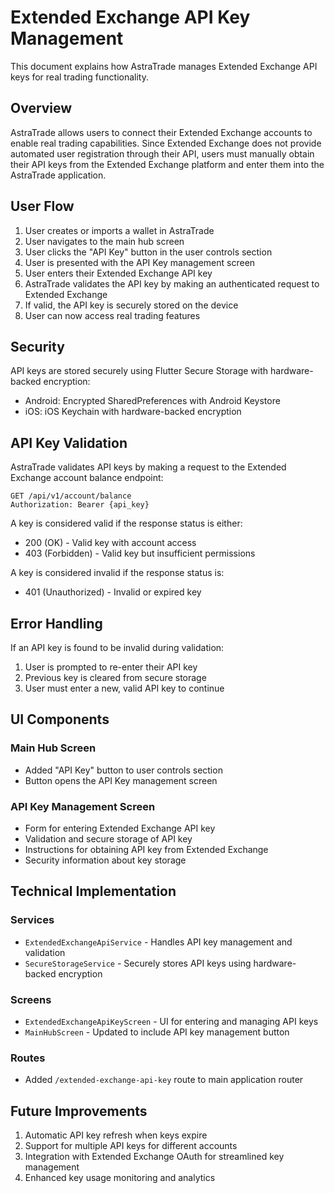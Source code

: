 # Extended Exchange API Key Management

This document explains how AstraTrade manages Extended Exchange API keys for real trading functionality.

## Overview

AstraTrade allows users to connect their Extended Exchange accounts to enable real trading capabilities. Since Extended Exchange does not provide automated user registration through their API, users must manually obtain their API keys from the Extended Exchange platform and enter them into the AstraTrade application.

## User Flow

1. User creates or imports a wallet in AstraTrade
2. User navigates to the main hub screen
3. User clicks the "API Key" button in the user controls section
4. User is presented with the API Key management screen
5. User enters their Extended Exchange API key
6. AstraTrade validates the API key by making an authenticated request to Extended Exchange
7. If valid, the API key is securely stored on the device
8. User can now access real trading features

## Security

API keys are stored securely using Flutter Secure Storage with hardware-backed encryption:
- Android: Encrypted SharedPreferences with Android Keystore
- iOS: iOS Keychain with hardware-backed encryption

## API Key Validation

AstraTrade validates API keys by making a request to the Extended Exchange account balance endpoint:
```
GET /api/v1/account/balance
Authorization: Bearer {api_key}
```

A key is considered valid if the response status is either:
- 200 (OK) - Valid key with account access
- 403 (Forbidden) - Valid key but insufficient permissions

A key is considered invalid if the response status is:
- 401 (Unauthorized) - Invalid or expired key

## Error Handling

If an API key is found to be invalid during validation:
1. User is prompted to re-enter their API key
2. Previous key is cleared from secure storage
3. User must enter a new, valid API key to continue

## UI Components

### Main Hub Screen
- Added "API Key" button to user controls section
- Button opens the API Key management screen

### API Key Management Screen
- Form for entering Extended Exchange API key
- Validation and secure storage of API key
- Instructions for obtaining API key from Extended Exchange
- Security information about key storage

## Technical Implementation

### Services
- `ExtendedExchangeApiService` - Handles API key management and validation
- `SecureStorageService` - Securely stores API keys using hardware-backed encryption

### Screens
- `ExtendedExchangeApiKeyScreen` - UI for entering and managing API keys
- `MainHubScreen` - Updated to include API key management button

### Routes
- Added `/extended-exchange-api-key` route to main application router

## Future Improvements

1. Automatic API key refresh when keys expire
2. Support for multiple API keys for different accounts
3. Integration with Extended Exchange OAuth for streamlined key management
4. Enhanced key usage monitoring and analytics
